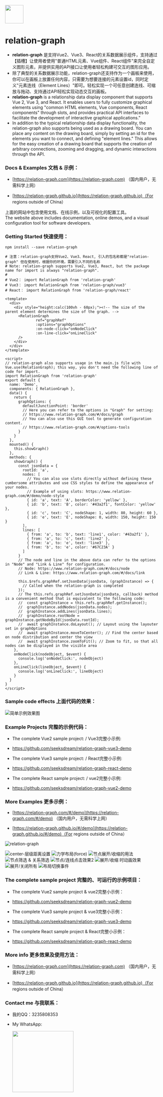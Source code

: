 

<img src="doc/relation-graph-yellow-small.png" width="60" />

# relation-graph



- **relation-graph** 是支持Vue2、Vue3、React的关系数据展示组件，支持通过【插槽】让使用者使用"普通HTML元素、Vue组件、React组件"来完全自定义图形元素，并提供实用的API接口让使用者轻松构建可交互的图形应用。<br />
-  除了典型的关系数据展示功能，relation-graph还支持作为一个画板来使用，你可以在画板上放置任何内容，只需要为想要连接的元素设置id，同时定义"元素连线（Element Lines）"即可。轻松实现一个可任意创建连线、可缩放与拖动、支持通过API轻松实现动态交互的画板。
- **relation-graph** is a relationship data display component that supports Vue 2, Vue 3, and React. It enables users to fully customize graphical elements using "common HTML elements, Vue components, React components" through slots, and provides practical API interfaces to facilitate the development of interactive graphical applications."<br />
-  In addition to the typical relationship data display functionality, the relation-graph also supports being used as a drawing board. You can place any content on the drawing board, simply by setting an id for the elements you want to connect, and defining "element lines." This allows for the easy creation of a drawing board that supports the creation of arbitrary connections, zooming and dragging, and dynamic interactions through the API.
### Docs & Examples  文档 & 示例：

- [https://relation-graph.com](https://relation-graph.com)  （国内用户，无需科学上网）

- [https://relation-graph.github.io](https://relation-graph.github.io)（For regions outside of China）

上面的网站中包含使用文档、在线示例，以及可视化的配置工具。<br>
The website above includes documentation, online demos, and a visual configuration tool for software developers.

### Getting Started  快速使用：

```shell script
npm install --save relation-graph
```
```shell script
# 注意：relation-graph支持Vue2、Vue3、React, 引入的包名称都是"relation-graph" 但在使用时，根据你的环境，需要引入不同的名称
# Note: relation-graph supports Vue2, Vue3, React, but the package name for import is always "relation-graph".
# 
# Vue2： import RelationGraph from 'relation-graph'
# Vue3： import RelationGraph from 'relation-graph/vue3'
# React： import RelationGraph from 'relation-graph/react'
```

```vue
<template>
  <div>
    <div style="height:calc(100vh - 60px);"><!-- The size of the parent element determines the size of the graph. -->
      <RelationGraph
              ref="graphRef"
              :options="graphOptions"
              :on-node-click="onNodeClick"
              :on-line-click="onLineClick"
      />
    </div>
  </div>
</template>

<script>
// relation-graph also supports usage in the main.js file with Vue.use(RelationGraph); this way, you don't need the following line of code for import.
import RelationGraph from 'relation-graph'
export default {
  name: 'Demo',
  components: { RelationGraph },
  data() {
    return {
      graphOptions: {
        defaultJunctionPoint: 'border'
        // Here you can refer to the options in "Graph" for setting: 
        // https://www.relation-graph.com/#/docs/graph
        // You can also use this GUI tool to generate configuration content.
        // https://www.relation-graph.com/#/options-tools
      }
    }
  },
  mounted() {
    this.showGraph()
  },
  methods: {
    showGraph() {
      const jsonData = {
        rootId: 'a',
        nodes: [
          // You can also use slots directly without defining these cumbersome attributes and use CSS styles to define the appearance of your nodes.
          // Example of using slots: https://www.relation-graph.com/#/demo/node-style
          { id: 'a', text: 'A', borderColor: 'yellow' },
          { id: 'b', text: 'B', color: '#43a2f1', fontColor: 'yellow' },
          { id: 'c', text: 'C', nodeShape: 1, width: 80, height: 60 },
          { id: 'e', text: 'E', nodeShape: 0, width: 150, height: 150 }
        ],
        lines: [
          { from: 'a', to: 'b', text: 'line1', color: '#43a2f1' },
          { from: 'a', to: 'c', text: 'line2' },
          { from: 'a', to: 'e', text: 'line3' },
          { from: 'b', to: 'e', color: '#67C23A' }
        ]
      }
      // The node and line in the above data can refer to the options in "Node" and "Link & Line" for configuration.
      // Node: https://www.relation-graph.com/#/docs/node
      // Link & Line: https://www.relation-graph.com/#/docs/link

      this.$refs.graphRef.setJsonData(jsonData, (graphInstance) => {
        // Called when the relation-graph is completed
      });
      // The this.refs.graphRef.setJsonData(jsonData, callback) method is a convenient method that is equivalent to the following code:
      //  const graphInstance = this.refs.graphRef.getInstance();
      //  graphInstance.addNodes(jsonData.nodes);
      //  graphInstance.addLines(jsonData.lines);
      //  graphInstance.rootNode = graphInstance.getNodeById(jsonData.rootId);
      //  await graphInstance.doLayout(); // Layout using the layouter set in graphOptions
      //  await graphInstance.moveToCenter(); // Find the center based on node distribution and center the view
      //  await graphInstance.zoomToFit(); // Zoom to fit, so that all nodes can be displayed in the visible area
    },
    onNodeClick(nodeObject, $event) {
      console.log('onNodeClick:', nodeObject)
    },
    onLineClick(lineObject, $event) {
      console.log('onLineClick:', lineObject)
    }
  }
}
</script>
```


### Sample code effects  上面代码的效果：
![简单示例效果图](doc/images/relation-graph-simple.png)

### Example Projects  完整的示例代码：

- The complete Vue2 sample project: / Vue3完整小示例:
- https://github.com/seeksdream/relation-graph-vue3-demo

- The complete Vue3 sample project: / React完整小示例:
- https://github.com/seeksdream/relation-graph-react-demo

- The complete React sample project: / vue2完整小示例:
- https://github.com/seeksdream/relation-graph-vue2-demo


### More Examples   更多示例：
- [https://relation-graph.com/#/demo](https://relation-graph.com/#/demo)  （国内用户，无需科学上网）

- [https://relation-graph.github.io/#/demo](https://relation-graph.github.io/#/demo)（For regions outside of China）


![relation-graph](doc/relation-graph-images-m.png)

![center-层级距离设置](doc/demo-images/distance_coefficient.gif)
![力学布局(force)](doc/demo-images/layout-force.gif)
![节点展开/收缩的用法](doc/demo-images/adv-expand.gif)
![节点筛选 & 关系筛选](doc/demo-images/adv-data-filter.gif)
![节点/连线点击效果2](doc/demo-images/adv-effect2.gif)
![展开/收缩 时动画效果](doc/demo-images/expand-animation.gif)
![展开/关闭所有](doc/demo-images/open-all-close-all.gif)
![布局切换事件](doc/demo-images/before-change-layout.gif)

### The complete sample project 完整的、可运行的示例项目：

- The complete Vue2 sample project & vue2完整小示例：
- https://github.com/seeksdream/relation-graph-vue2-demo

- The complete Vue3 sample project & vue3完整小示例：
- https://github.com/seeksdream/relation-graph-vue3-demo

- The complete React sample project & React完整小示例：
- https://github.com/seeksdream/relation-graph-react-demo


### More info  更多效果及使用方法：

- [https://relation-graph.com](https://relation-graph.com)  （国内用户，无需科学上网）

- [https://relation-graph.github.io](https://relation-graph.github.io)（For regions outside of China）

### Contact me  与我联系：

- 我的QQ：3235808353
- My WhatsApp:

  <img src="doc/images/Whatsapp.png" width="200" />

